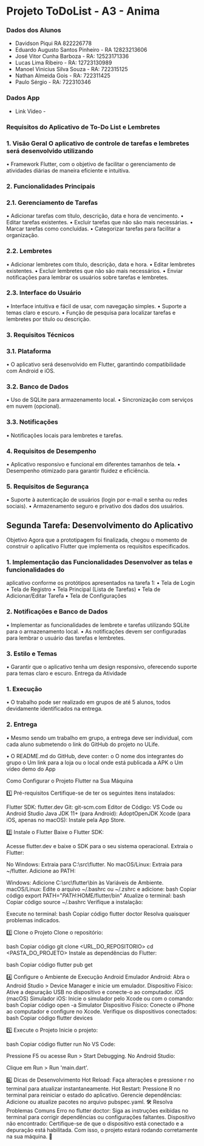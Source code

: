 # Projeto ToDoList - A3 - Anima

### Dados dos Alunos
- Davidson Piqui RA 822226778
- Eduardo Augusto Santos Pinheiro - RA 12823213606
- José Vitor Cunha Barboza - RA: 12523171336
- Lucas Lima Ribeiro - RA: 12723130989
- Manoel Vinicius Silva Souza - RA: 722315125
- Nathan Almeida Gois - RA: 722311425
- Paulo Sérgio - RA: 722310346


### Dados App
- Link Video - 


### Requisitos do Aplicativo de To-Do List e Lembretes
 
### 1. Visão Geral O aplicativo de controle de tarefas e lembretes será desenvolvido utilizando
• Framework Flutter, com o objetivo de facilitar o gerenciamento de atividades diárias de
maneira eficiente e intuitiva.
### 2. Funcionalidades Principais
### 2.1. Gerenciamento de Tarefas
• Adicionar tarefas com título, descrição, data e hora de vencimento.
• Editar tarefas existentes.
• Excluir tarefas que não são mais necessárias.
• Marcar tarefas como concluídas.
• Categorizar tarefas para facilitar a organização.
### 2.2. Lembretes
• Adicionar lembretes com título, descrição, data e hora.
• Editar lembretes existentes.
• Excluir lembretes que não são mais necessários.
• Enviar notificações para lembrar os usuários sobre tarefas e lembretes.
### 2.3. Interface do Usuário
• Interface intuitiva e fácil de usar, com navegação simples.
• Suporte a temas claro e escuro.
• Função de pesquisa para localizar tarefas e lembretes por título ou descrição.
### 3. Requisitos Técnicos
### 3.1. Plataforma
• O aplicativo será desenvolvido em Flutter, garantindo compatibilidade com
Android e iOS.
### 3.2. Banco de Dados
• Uso de SQLite para armazenamento local.
• Sincronização com serviços em nuvem (opcional).
### 3.3. Notificações
• Notificações locais para lembretes e tarefas.
### 4. Requisitos de Desempenho
• Aplicativo responsivo e funcional em diferentes tamanhos de tela.
• Desempenho otimizado para garantir fluidez e eficiência.
### 5. Requisitos de Segurança
• Suporte à autenticação de usuários (login por e-mail e senha ou redes sociais).
• Armazenamento seguro e privativo dos dados dos usuários.

## Segunda Tarefa: Desenvolvimento do Aplicativo
Objetivo Agora que a prototipagem foi finalizada, chegou o momento de construir o
aplicativo Flutter que implementa os requisitos especificados.
### 1. Implementação das Funcionalidades Desenvolver as telas e funcionalidades do
aplicativo conforme os protótipos apresentados na tarefa 1:
• Tela de Login
• Tela de Registro
• Tela Principal (Lista de Tarefas)
• Tela de Adicionar/Editar Tarefa
• Tela de Configurações
### 2. Notificações e Banco de Dados
• Implementar as funcionalidades de lembrete e tarefas utilizando SQLite para o
armazenamento local.
• As notificações devem ser configuradas para lembrar o usuário das tarefas e
lembretes.
### 3. Estilo e Temas
• Garantir que o aplicativo tenha um design responsivo, oferecendo suporte para
temas claro e escuro.
Entrega da Atividade
### 1. Execução
• O trabalho pode ser realizado em grupos de até 5 alunos, todos devidamente
identificados na entrega.
### 2. Entrega
• Mesmo sendo um trabalho em grupo, a entrega deve ser individual, com cada
aluno submetendo o link do GitHub do projeto no ULife.

• O README.md do GitHub, deve conter:
o O nome dos integrantes do grupo
o Um link para a loja ou o local onde está publicada a APK
o Um vídeo demo do App

Como Configurar o Projeto Flutter na Sua Máquina

1️⃣ Pré-requisitos Certifique-se de ter os seguintes itens instalados:

Flutter SDK: flutter.dev Git: git-scm.com Editor de Código: VS Code ou Android Studio Java JDK 11+ (para Android): AdoptOpenJDK Xcode (para iOS, apenas no macOS): Instale pela App Store.

2️⃣ Instale o Flutter Baixe o Flutter SDK:

Acesse flutter.dev e baixe o SDK para o seu sistema operacional. Extraia o Flutter:

No Windows: Extraia para C:\src\flutter. No macOS/Linux: Extraia para ~/flutter. Adicione ao PATH:

Windows: Adicione C:\src\flutter\bin às Variáveis de Ambiente. macOS/Linux: Edite o arquivo ~/.bashrc ou ~/.zshrc e adicione: bash Copiar código export PATH="$PATH:$HOME/flutter/bin" Atualize o terminal: bash Copiar código source ~/.bashrc Verifique a instalação:

Execute no terminal: bash Copiar código flutter doctor Resolva quaisquer problemas indicados.

3️⃣ Clone o Projeto Clone o repositório:

bash Copiar código git clone <URL_DO_REPOSITORIO> cd <PASTA_DO_PROJETO> Instale as dependências do Flutter:

bash Copiar código flutter pub get

4️⃣ Configure o Ambiente de Execução Android Emulador Android: Abra o Android Studio > Device Manager e inicie um emulador. Dispositivo Físico: Ative a depuração USB no dispositivo e conecte-o ao computador. iOS (macOS) Simulador iOS: Inicie o simulador pelo Xcode ou com o comando: bash Copiar código open -a Simulator Dispositivo Físico: Conecte o iPhone ao computador e configure no Xcode. Verifique os dispositivos conectados: bash Copiar código flutter devices

5️⃣ Execute o Projeto Inicie o projeto:

bash Copiar código flutter run No VS Code:

Pressione F5 ou acesse Run > Start Debugging. No Android Studio:

Clique em Run > Run 'main.dart'.

6️⃣ Dicas de Desenvolvimento Hot Reload: Faça alterações e pressione r no terminal para atualizar instantaneamente. Hot Restart: Pressione R no terminal para reiniciar o estado do aplicativo. Gerencie dependências: Adicione ou atualize pacotes no arquivo pubspec.yaml. 🛠 Resolva Problemas Comuns Erro no flutter doctor: Siga as instruções exibidas no terminal para corrigir dependências ou configurações faltantes. Dispositivo não encontrado: Certifique-se de que o dispositivo está conectado e a depuração está habilitada. Com isso, o projeto estará rodando corretamente na sua máquina. 🚀


